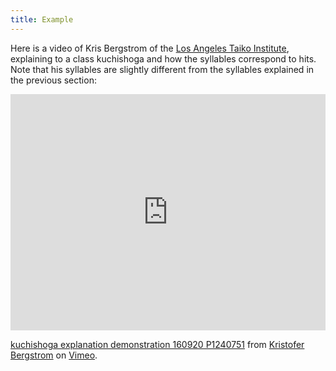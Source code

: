 ```yaml
---
title: Example
---
```


Here is a video of Kris Bergstrom of the <a href="https://taiko.la/" target="_blank">Los Angeles Taiko Institute</a>, explaining to a class kuchishoga and how the syllables correspond to hits. Note that his syllables are slightly different from the syllables explained in the previous section:

<div style="padding:75% 0 0 0;position:relative;"><iframe src="https://player.vimeo.com/video/183676943?h=e17c4da7c7" style="position:absolute;top:0;left:0;width:100%;height:100%;" frameborder="0" allow="autoplay; fullscreen; picture-in-picture" allowfullscreen></iframe></div><script src="https://player.vimeo.com/api/player.js"></script>
<p><a href="https://vimeo.com/183676943">kuchishoga explanation demonstration 160920 P1240751</a> from <a href="https://vimeo.com/user5024037">Kristofer Bergstrom</a> on <a href="https://vimeo.com">Vimeo</a>.</p>

